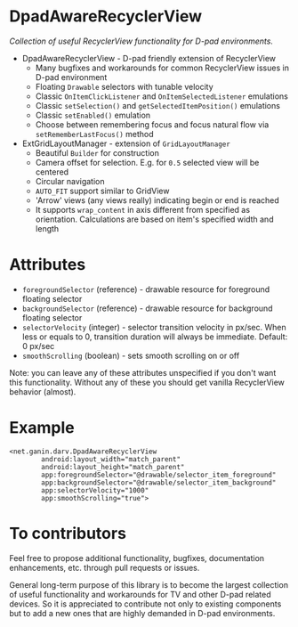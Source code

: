 # DpadAwareRecyclerView
*Collection of useful RecyclerView functionality for D-pad environments.*

 - DpadAwareRecyclerView - D-pad friendly extension of RecyclerView
   - Many bugfixes and workarounds for common RecyclerView issues in D-pad environment
   - Floating `Drawable` selectors with tunable velocity
   - Classic `OnItemClickListener` and `OnItemSelectedListener` emulations
   - Classic `setSelection()` and `getSelectedItemPosition()` emulations
   - Classic `setEnabled()` emulation
   - Choose between remembering focus and focus natural flow via `setRememberLastFocus()` method
 - ExtGridLayoutManager - extension of `GridLayoutManager`
   - Beautiful `Builder` for construction
   - Camera offset for selection. E.g. for `0.5` selected view will be centered
   - Circular navigation
   - `AUTO_FIT` support similar to GridView
   - 'Arrow' views (any views really) indicating begin or end is reached
   - It supports `wrap_content` in axis different from specified as orientation. Calculations are based on item's specified width and length

# Attributes
 - `foregroundSelector` (reference) - drawable resource for foreground floating selector
 - `backgroundSelector` (reference) - drawable resource for background floating selector
 - `selectorVelocity` (integer) - selector transition velocity in px/sec. When less or equals to 0, transition duration will always be immediate. Default: 0 px/sec
 - `smoothScrolling` (boolean) - sets smooth scrolling on or off

Note: you can leave any of these attributes unspecified if you don't want this functionality. Without any of these you should get vanilla RecyclerView behavior (almost).

# Example
````
<net.ganin.darv.DpadAwareRecyclerView
        android:layout_width="match_parent"
        android:layout_height="match_parent"
        app:foregroundSelector="@drawable/selector_item_foreground"
        app:backgroundSelector="@drawable/selector_item_background"
        app:selectorVelocity="1000"
        app:smoothScrolling="true">
 ````

# To contributors
  Feel free to propose additional functionality, bugfixes, documentation enhancements, etc. through pull requests or issues.

  General long-term purpose of this library is to become the largest collection of useful functionality and workarounds for TV and other D-pad related devices. So it is appreciated to contribute not only to existing components but to add a new ones that are highly demanded in D-pad environments.
